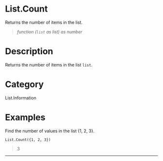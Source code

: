 ﻿# List.Count
Returns the number of items in the list.
> _function (<code>list</code> as list) as number_
# Description 
Returns the number of items in the list <code>list</code>.
# Category 
List.Information
# Examples 
Find the number of values in the list {1, 2, 3}.
```
List.Count({1, 2, 3})
```
> 3
***

